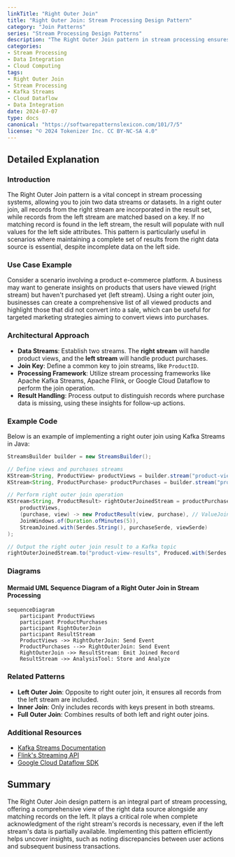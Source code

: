 ```yaml
---
linkTitle: "Right Outer Join"
title: "Right Outer Join: Stream Processing Design Pattern"
category: "Join Patterns"
series: "Stream Processing Design Patterns"
description: "The Right Outer Join pattern in stream processing ensures that all records from the right stream are included in the result set along with matching records from the left stream. Use this pattern to identify cases such as products viewed but not yet purchased."
categories:
- Stream Processing
- Data Integration
- Cloud Computing
tags:
- Right Outer Join
- Stream Processing
- Kafka Streams
- Cloud Dataflow
- Data Integration
date: 2024-07-07
type: docs
canonical: "https://softwarepatternslexicon.com/101/7/5"
license: "© 2024 Tokenizer Inc. CC BY-NC-SA 4.0"
---
```


## Detailed Explanation

### Introduction

The Right Outer Join pattern is a vital concept in stream processing systems, allowing you to join two data streams or datasets. In a right outer join, all records from the right stream are incorporated in the result set, while records from the left stream are matched based on a key. If no matching record is found in the left stream, the result will populate with null values for the left side attributes. This pattern is particularly useful in scenarios where maintaining a complete set of results from the right data source is essential, despite incomplete data on the left side.

### Use Case Example

Consider a scenario involving a product e-commerce platform. A business may want to generate insights on products that users have viewed (right stream) but haven't purchased yet (left stream). Using a right outer join, businesses can create a comprehensive list of all viewed products and highlight those that did not convert into a sale, which can be useful for targeted marketing strategies aiming to convert views into purchases.

### Architectural Approach

- **Data Streams**: Establish two streams. The **right stream** will handle product views, and the **left stream** will handle product purchases.
- **Join Key**: Define a common key to join streams, like `ProductID`.
- **Processing Framework**: Utilize stream processing frameworks like Apache Kafka Streams, Apache Flink, or Google Cloud Dataflow to perform the join operation.
- **Result Handling**: Process output to distinguish records where purchase data is missing, using these insights for follow-up actions.

### Example Code

Below is an example of implementing a right outer join using Kafka Streams in Java:

```java
StreamsBuilder builder = new StreamsBuilder();

// Define views and purchases streams
KStream<String, ProductView> productViews = builder.stream("product-views");
KStream<String, ProductPurchase> productPurchases = builder.stream("product-purchases");

// Perform right outer join operation
KStream<String, ProductResult> rightOuterJoinedStream = productPurchases.rightJoin(
    productViews,
    (purchase, view) -> new ProductResult(view, purchase), // ValueJoiner
    JoinWindows.of(Duration.ofMinutes(5)),
    StreamJoined.with(Serdes.String(), purchaseSerde, viewSerde)
);

// Output the right outer join result to a Kafka topic
rightOuterJoinedStream.to("product-view-results", Produced.with(Serdes.String(), productResultSerde));
```

### Diagrams

#### Mermaid UML Sequence Diagram of a Right Outer Join in Stream Processing

```mermaid
sequenceDiagram
    participant ProductViews
    participant ProductPurchases
    participant RightOuterJoin
    participant ResultStream
    ProductViews ->> RightOuterJoin: Send Event
    ProductPurchases -->> RightOuterJoin: Send Event
    RightOuterJoin ->> ResultStream: Emit Joined Record
    ResultStream ->> AnalysisTool: Store and Analyze
```

### Related Patterns

- **Left Outer Join**: Opposite to right outer join, it ensures all records from the left stream are included.
- **Inner Join**: Only includes records with keys present in both streams.
- **Full Outer Join**: Combines results of both left and right outer joins.

### Additional Resources

- [Kafka Streams Documentation](https://kafka.apache.org/documentation/streams/)
- [Flink's Streaming API](https://ci.apache.org/projects/flink/flink-docs-stable/dev/datastream/)
- [Google Cloud Dataflow SDK](https://cloud.google.com/dataflow/docs/)

## Summary

The Right Outer Join design pattern is an integral part of stream processing, offering a comprehensive view of the right data source alongside any matching records on the left. It plays a critical role when complete acknowledgment of the right stream's records is necessary, even if the left stream's data is partially available. Implementing this pattern efficiently helps uncover insights, such as noting discrepancies between user actions and subsequent business transactions.
